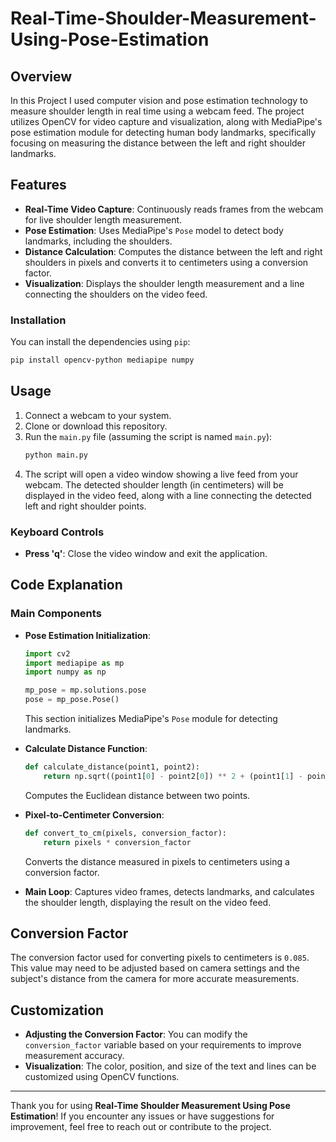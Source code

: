# Real-Time-Shoulder-Measurement-Using-Pose-Estimation

## Overview
In this Project I used computer vision and pose estimation technology to measure shoulder length in real time using a webcam feed. The project utilizes OpenCV for video capture and visualization, along with MediaPipe's pose estimation module for detecting human body landmarks, specifically focusing on measuring the distance between the left and right shoulder landmarks.

## Features
- **Real-Time Video Capture**: Continuously reads frames from the webcam for live shoulder length measurement.
- **Pose Estimation**: Uses MediaPipe's `Pose` model to detect body landmarks, including the shoulders.
- **Distance Calculation**: Computes the distance between the left and right shoulders in pixels and converts it to centimeters using a conversion factor.
- **Visualization**: Displays the shoulder length measurement and a line connecting the shoulders on the video feed.

### Installation
You can install the dependencies using `pip`:
```bash
pip install opencv-python mediapipe numpy
```

## Usage
1. Connect a webcam to your system.
2. Clone or download this repository.
3. Run the `main.py` file (assuming the script is named `main.py`):
   ```bash
   python main.py
   ```
4. The script will open a video window showing a live feed from your webcam. The detected shoulder length (in centimeters) will be displayed in the video feed, along with a line connecting the detected left and right shoulder points.

### Keyboard Controls
- **Press 'q'**: Close the video window and exit the application.

## Code Explanation

### Main Components
- **Pose Estimation Initialization**:
  ```python
  import cv2
  import mediapipe as mp
  import numpy as np

  mp_pose = mp.solutions.pose
  pose = mp_pose.Pose()
  ```
  This section initializes MediaPipe's `Pose` module for detecting landmarks.

- **Calculate Distance Function**:
  ```python
  def calculate_distance(point1, point2):
      return np.sqrt((point1[0] - point2[0]) ** 2 + (point1[1] - point2[1]) ** 2)
  ```
  Computes the Euclidean distance between two points.

- **Pixel-to-Centimeter Conversion**:
  ```python
  def convert_to_cm(pixels, conversion_factor):
      return pixels * conversion_factor
  ```
  Converts the distance measured in pixels to centimeters using a conversion factor.

- **Main Loop**:
  Captures video frames, detects landmarks, and calculates the shoulder length, displaying the result on the video feed.

## Conversion Factor
The conversion factor used for converting pixels to centimeters is `0.085`. This value may need to be adjusted based on camera settings and the subject's distance from the camera for more accurate measurements.

## Customization
- **Adjusting the Conversion Factor**: You can modify the `conversion_factor` variable based on your requirements to improve measurement accuracy.
- **Visualization**: The color, position, and size of the text and lines can be customized using OpenCV functions.

---

Thank you for using **Real-Time Shoulder Measurement Using Pose Estimation**! If you encounter any issues or have suggestions for improvement, feel free to reach out or contribute to the project.
